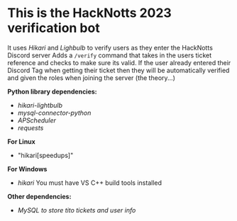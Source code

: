 # This is the HackNotts 2023 verification bot
It uses *Hikari* and *Lighbulb* to verify users as they enter the HackNotts Discord server
Adds a `/verify` command that takes in the users ticket reference and checks to make sure its valid.
If the user already entered their Discord Tag when getting their ticket then they will be automatically verified and given the roles when joining the server (the theory...)

**Python library dependencies:**
* *hikari-lightbulb*
* *mysql-connector-python*
* *APScheduler*
* *requests*

**For Linux**
* "hikari[speedups]"

**For Windows**
* *hikari*
You must have VS C++ build tools installed

**Other dependencies:**
* *MySQL to store tito tickets and user info*